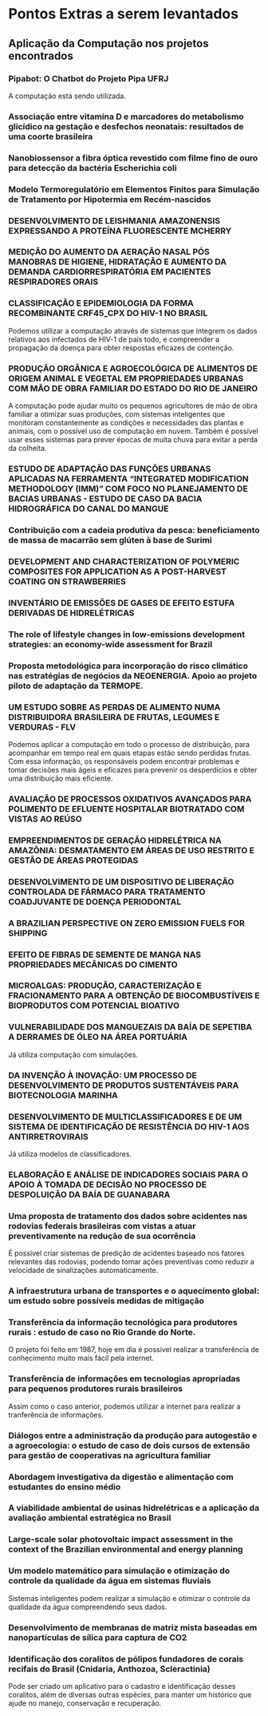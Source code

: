 # Pontos Extras a serem levantados

## Aplicação da Computação nos projetos encontrados

### Pipabot: O Chatbot do Projeto Pipa UFRJ
A computação está sendo utilizada.

### Associação entre vitamina D e marcadores do metabolismo glicídico na gestação e desfechos neonatais: resultados de uma coorte brasileira

### Nanobiossensor a fibra óptica revestido com filme fino de ouro para detecção da bactéria Escherichia coli

### Modelo Termoregulatório em Elementos Finitos para Simulação de Tratamento por Hipotermia em Recém-nascidos

### DESENVOLVIMENTO DE LEISHMANIA AMAZONENSIS EXPRESSANDO A PROTEÍNA FLUORESCENTE MCHERRY

### MEDIÇÃO DO AUMENTO DA AERAÇÃO NASAL PÓS MANOBRAS DE HIGIENE, HIDRATAÇÃO E AUMENTO DA DEMANDA CARDIORRESPIRATÓRIA EM PACIENTES RESPIRADORES ORAIS

### CLASSIFICAÇÃO E EPIDEMIOLOGIA DA FORMA RECOMBINANTE CRF45_CPX DO HIV-1 NO BRASIL
Podemos utilizar a computação através de sistemas que integrem os dados relativos aos infectados de HIV-1 de país todo, e compreender a propagação da doença para obter respostas eficazes de contenção.

### PRODUÇÃO ORGÂNICA E AGROECOLÓGICA DE ALIMENTOS DE ORIGEM ANIMAL E VEGETAL EM PROPRIEDADES URBANAS COM MÃO DE OBRA FAMILIAR DO ESTADO DO RIO DE JANEIRO
A computação pode ajudar muito os pequenos agricultores de mão de obra familiar a otimizar suas produções, com sistemas inteligentes que monitoram constantemente as condições e necessidades das plantas e animais, com o possível uso de computação em nuvem. Também é possível usar esses sistemas para prever épocas de muita chuva para evitar a perda da colheita.

### ESTUDO DE ADAPTAÇÃO DAS FUNÇÕES URBANAS APLICADAS NA FERRAMENTA “INTEGRATED MODIFICATION METHODOLOGY (IMM)” COM FOCO NO PLANEJAMENTO DE BACIAS URBANAS - ESTUDO DE CASO DA BACIA HIDROGRÁFICA DO CANAL DO MANGUE

### Contribuição com a cadeia produtiva da pesca: beneficiamento de massa de macarrão sem glúten à base de Surimi

### DEVELOPMENT AND CHARACTERIZATION OF POLYMERIC COMPOSITES FOR APPLICATION AS A POST-HARVEST COATING ON STRAWBERRIES

### INVENTÁRIO DE EMISSÕES DE GASES DE EFEITO ESTUFA DERIVADAS DE HIDRELÉTRICAS

### The role of lifestyle changes in low-emissions development strategies: an economy-wide assessment for Brazil

### Proposta metodológica para incorporação do risco climático nas estratégias de negócios da NEOENERGIA. Apoio ao projeto piloto de adaptação da TERMOPE.

### UM ESTUDO SOBRE AS PERDAS DE ALIMENTO NUMA DISTRIBUIDORA BRASILEIRA DE FRUTAS, LEGUMES E VERDURAS - FLV
Podemos aplicar a computação em todo o processo de distribuição, para acompanhar em tempo real em quais etapas estão sendo perdidas frutas. Com essa informação, os responsáveis podem encontrar problemas e tomar decisões mais ágeis e eficazes para prevenir os desperdícios e obter uma distribuição mais eficiente. 

### AVALIAÇÃO DE PROCESSOS OXIDATIVOS AVANÇADOS PARA POLIMENTO DE EFLUENTE HOSPITALAR BIOTRATADO COM VISTAS AO REÚSO

### EMPREENDIMENTOS DE GERAÇÃO HIDRELÉTRICA NA AMAZÔNIA: DESMATAMENTO EM ÁREAS DE USO RESTRITO E GESTÃO DE ÁREAS PROTEGIDAS

### DESENVOLVIMENTO DE UM DISPOSITIVO DE LIBERAÇÃO CONTROLADA DE FÁRMACO PARA TRATAMENTO COADJUVANTE DE DOENÇA PERIODONTAL

### A BRAZILIAN PERSPECTIVE ON ZERO EMISSION FUELS FOR SHIPPING

### EFEITO DE FIBRAS DE SEMENTE DE MANGA NAS PROPRIEDADES MECÂNICAS DO CIMENTO

### MICROALGAS: PRODUÇÃO, CARACTERIZAÇÃO E FRACIONAMENTO PARA A OBTENÇÃO DE BIOCOMBUSTÍVEIS E BIOPRODUTOS COM POTENCIAL BIOATIVO

### VULNERABILIDADE DOS MANGUEZAIS DA BAÍA DE SEPETIBA A DERRAMES DE ÓLEO NA ÁREA PORTUÁRIA 
Já utiliza computação com simulações.

### DA INVENÇÃO À INOVAÇÃO: UM PROCESSO DE DESENVOLVIMENTO DE PRODUTOS SUSTENTÁVEIS PARA BIOTECNOLOGIA MARINHA 

### DESENVOLVIMENTO DE MULTICLASSIFICADORES E DE UM SISTEMA DE IDENTIFICAÇÃO DE RESISTÊNCIA DO HIV-1 AOS ANTIRRETROVIRAIS
Já utiliza modelos de classificadores.

### ELABORAÇÃO E ANÁLISE DE INDICADORES SOCIAIS PARA O APOIO À TOMADA DE DECISÃO NO PROCESSO DE DESPOLUIÇÃO DA BAÍA DE GUANABARA

### Uma proposta de tratamento dos dados sobre acidentes nas rodovias federais brasileiras com vistas a atuar preventivamente na redução de sua ocorrência
É possível criar sistemas de predição de acidentes baseado nos fatores relevantes das rodovias, podendo tomar ações preventivas como reduzir a velocidade de sinalizações automaticamente.

### A infraestrutura urbana de transportes e o aquecimento global: um estudo sobre possíveis medidas de mitigação

### Transferência da informação tecnológica para produtores rurais : estudo de caso no Rio Grande do Norte.
O projeto foi feito em 1987, hoje em dia é possível realizar a transferência de conhecimento muito mais fácil pela internet.

### Transferência de informações em tecnologias apropriadas para pequenos produtores rurais brasileiros
Assim como o caso anterior, podemos utilizar a internet para realizar a tranferência de informações.

### Diálogos entre a administração da produção para autogestão e a agroecologia: o estudo de caso de dois cursos de extensão para gestão de cooperativas na agricultura familiar

### Abordagem investigativa da digestão e alimentação com estudantes do ensino médio

### A viabilidade ambiental de usinas hidrelétricas e a aplicação da avaliação ambiental estratégica no Brasil

### Large-scale solar photovoltaic impact assessment in the context of the Brazilian environmental and energy planning

### Um modelo matemático para simulação e otimização do controle da qualidade da água em sistemas fluviais
Sistemas inteligentes podem realizar a simulação e otimizar o controle da qualidade da água compreendendo seus dados.

### Desenvolvimento de membranas de matriz mista baseadas em nanopartículas de sílica para captura de CO2

### Identificação dos coralitos de pólipos fundadores de corais recifais do Brasil (Cnidaria, Anthozoa, Scleractinia)
Pode ser criado um aplicativo para o cadastro e identificação desses coralitos, além de diversas outras espécies, para manter um histórico que ajude no manejo, conservação e recuperação.



